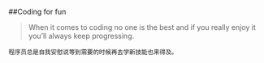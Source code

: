 ##Coding for fun

>When it comes to coding no one is the best and if you really enjoy it you’ll always keep progressing.

```
程序员总是自我安慰说等到需要的时候再去学新技能也来得及。
```

